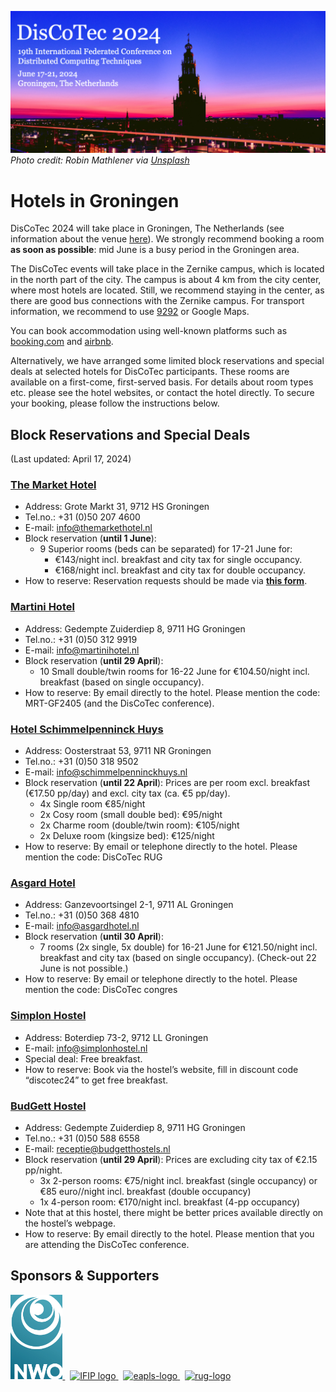 [![](banner2024.v2.png)](.)
*Photo credit: Robin Mathlener via [Unsplash](https://unsplash.com/photos/black-concrete-building-during-night-time-3x-fuFPs-G0)* 

# Hotels in Groningen


DisCoTec 2024 will take place in Groningen, The Netherlands (see information about the venue [here](venue)).
We strongly recommend booking a room **as soon as possible**: mid June is a busy period in the Groningen area. 

The DisCoTec events will take place in the Zernike campus, which is located in the north part of the city. The campus is about 4 km from the city center, where most hotels are located. Still, we recommend staying in the center, as there are good bus connections with the Zernike campus. 
For transport information, we recommend to use [9292](https://9292.nl/en) or Google Maps.  

You can book accommodation using well-known platforms such as [booking.com](https://www.booking.com) and [airbnb](https://www.airbnb.com).
 
Alternatively, we have arranged some limited block reservations and special deals at selected hotels for DisCoTec participants. These rooms are available on a first-come, first-served basis. For details about room types etc. please see the hotel websites, or contact the hotel directly. To secure your booking, please follow the instructions below. 

## Block Reservations and Special Deals
(Last updated: April 17, 2024)

### [The Market Hotel](https://themarkethotel.com/) 
* Address: Grote Markt 31, 9712 HS Groningen
* Tel.no.: +31 (0)50 207 4600 
* E-mail: info@themarkethotel.nl
* Block reservation (**until 1 June**): 
  * 9 Superior rooms (beds can be separated) for 17-21 June for:
    * €143/night incl. breakfast and city tax for single occupancy.
    * €168/night incl. breakfast and city tax for double occupancy.
* How to reserve: Reservation requests should be made via [**this form**](https://forms.gle/EdwCLcDxRfN2S4jt5).


### [Martini Hotel](https://martinihotel.nl/?lang=en)
* Address: Gedempte Zuiderdiep 8, 9711 HG Groningen
* Tel.no.: +31 (0)50 312 9919
* E-mail: info@martinihotel.nl
* Block reservation (**until 29 April**): 
  * 10 Small double/twin rooms for 16-22 June for €104.50/night incl. breakfast (based on single occupancy).
* How to reserve:  By email directly to the hotel. Please mention the code: MRT-GF2405 (and the DisCoTec conference). 

### [Hotel Schimmelpenninck Huys](https://www.charmehotels.eu/nl/hotels/groningen/)
* Address: Oosterstraat 53, 9711 NR Groningen
* Tel.no.: +31 (0)50 318 9502
* E-mail: info@schimmelpenninckhuys.nl
* Block reservation (**until 22 April**): Prices are per room excl. breakfast (€17.50 pp/day) and excl. city tax (ca. €5 pp/day).
  * 4x Single room  €85/night
  * 2x Cosy room (small double bed): €95/night
  * 2x Charme room (double/twin room): €105/night
  * 2x Deluxe room (kingsize bed): €125/night
* How to reserve: By email or telephone directly to the hotel. Please mention the code: DisCoTec RUG

### [Asgard Hotel](https://www.asgardhotel.nl/en/)
* Address: Ganzevoortsingel 2-1, 9711 AL Groningen
* Tel.no.: +31 (0)50 368 4810
* E-mail: info@asgardhotel.nl
* Block reservation (**until 30 April**): 
  * 7 rooms (2x single, 5x double) for 16-21 June for €121.50/night incl. breakfast and city tax (based on single occupancy). (Check-out 22 June is not possible.)  
* How to reserve: By email or telephone directly to the hotel. Please mention the code: DisCoTec congres

### [Simplon Hostel](https://simplonhostel.nl/)
* Address: Boterdiep 73-2, 9712 LL Groningen
* E-mail: info@simplonhostel.nl
* Special deal: Free breakfast.
* How to reserve: Book via the hostel’s website, fill in discount code “discotec24” to get free breakfast.

### [BudGett Hostel](https://www.budgetthostels.nl/?lang=en)
* Address: Gedempte Zuiderdiep 8, 9711 HG Groningen
* Tel.no.: +31 (0)50 588 6558
* E-mail: receptie@budgetthostels.nl
* Block reservation (**until 29 April**):  Prices are excluding city tax of €2.15 pp/night.
  *  3x 2-person rooms: €75/night incl. breakfast (single occupancy) or €85 euro//night incl. breakfast (double occupancy)
  * 1x 4-person room: €170/night incl. breakfast (4-pp occupancy)
* Note that at this hostel, there might be better prices available directly on the hostel’s webpage.
* How to reserve: By email directly to the hotel. Please mention that you are attending the DisCoTec conference.


<!--
| Hotel| Location / Contact  | Instructions |
| :-: | :- | :- |
| [The Market Hotel](https://themarkethotel.com/) | Grote Markt 31  9712 HS Groningen +31(0)50-2074600 info@themarkethotel.nl | TBD | 
| [Martini Hotel](https://martinihotel.nl/?lang=en) | Gedempte Zuiderdiep 8  9711 HG Groningen+31 (0)50 312 99 19 info@martinihotel.nl | When contacting the hotel to book a room use the code: MRT-GF2405 |
| [Schimmelpennick Huys Hotel](https://www.charmehotels.eu/nl/hotels/groningen/) | Oosterstraat 53 9711 NR Groningen 050-3189502 sales@schimmelpenninckhuys.nl | When contacting the hotel to book a room please use the code: DisCoTec RUG |
| [Asgard Hotel](https://www.asgardhotel.nl/en/)| Ganzevoortsingel 2-1  9711 AL Groningen +31(0)503684810 info@asgardhotel.nl | When contacting the hotel to book a room please use the code: DisCoTec  |
| [Simplon Hostel](https://simplonhostel.nl/)| Boterdiep 73-2 9712 LL Groningen info@simplonhostel.nl | When contacting the hotel to book a room please use the code “discotec24” to add breakfast at no extra costs.  |
-->

## Sponsors & Supporters

<p float="left">
  <a href="https://www.nwo.nl">
    <img alt="nwo-logo" src="NWO.jpg" height="135px" />
  </a>
  &nbsp;
  <a href="https://www.ifip.org">
    <img alt="IFIP logo" src="https://encrypted-tbn0.gstatic.com/images?q=tbn:ANd9GcS-EpsUS6bK4HbtbQ12Do2lkYu998ZGaXNCTWG4bxbd11vWDMDi" height="88px" />
  </a>
  &nbsp;
  <a href="https://eapls.org">
    <img alt="eapls-logo" src="https://www.discotec.org/2021/EAPLS_logo.jpg" height="88px" />
  </a>
  &nbsp;
  <a href="http://rug.nl">
    <img alt="rug-logo" src="https://www.rug.nl/about-ug/practical-matters/huisstijl/logobank-new/corporatelogo/corporatelogorood/rugr_logoen_rood_rgb.jpg" height="88px" />
  </a>
</p>
